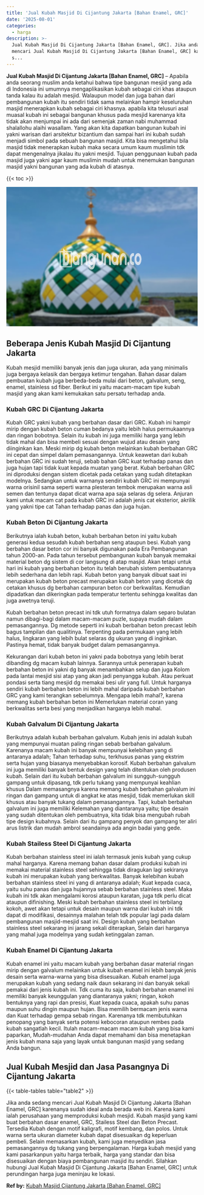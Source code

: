 ```yaml
---
title: 'Jual Kubah Masjid Di Cijantung Jakarta [Bahan Enamel, GRC]'
date: '2025-08-01'
categories:
  - harga
description: >-
  Jual Kubah Masjid Di Cijantung Jakarta [Bahan Enamel, GRC]. Jika anda sedang
  mencari Jual Kubah Masjid Di Cijantung Jakarta [Bahan Enamel, GRC] karenanya
  s...
---
```


**Jual Kubah Masjid Di Cijantung Jakarta \[Bahan Enamel, GRC\]** – Apabila anda seorang muslim anda ketahui bahwa tipe bangunan mesjid yang ada di Indonesia ini umumnya mengaplikasikan kubah sebagai ciri khas ataupun tanda kalau itu adalah mesjid. Walaupun model dan juga bahan dari pembangunan kubah itu sendiri tidak sama melainkan hampir keseluruhan masjid menerapkan kubah sebagai ciri khasnya. apabila kita telusuri asal muasal kubah ini sebagai bangunan khusus pada mesjid karenanya kita tidak akan menjumpai ini ada dari semenjak zaman nabi muhammad shalallohu alaihi wasallam. Yang akan kita dapatkan bangunan kubah ini yakni warisan dari arsitektur bizantium dan sampai hari ini kubah sudah menjadi simbol pada sebuah bangunan masjid. Kita bisa mengetahui bila masjid tidak menerapkan kubah maka secara umum kaum muslimin tdk dapat mengenalnya jikalau itu yakni mesjid. Tujuan penggunaan kubah pada masjid juga yakni agar kaum muslimin mudah untuk menemukan bangunan masjid yakni bangunan yang ada kubah di atasnya.

{{< toc >}}

![Jual Kubah Masjid Di Cijantung Jakarta [Bahan Enamel, GRC]](/images/jual-kubah-masjid-10.png)

## Beberapa Jenis Kubah Masjid Di Cijantung Jakarta

Kubah mesjid memiliki banyak jenis dan juga ukuran, ada yang minimalis juga bergaya kelasik dan bergaya ketimur tengahan. Bahan dasar dalam pembuatan kubah juga berbeda-beda mulai dari beton, galvalum, seng, enamel, stainless sd fiber. Berikut ini yaitu macam-macam tipe kubah masjid yang akan kami kemukakan satu persatu terhadap anda.

### Kubah GRC Di Cijantung Jakarta

Kubah GRC yakni kubah yang berbahan dasar dari GRC. Kubah ini hampir mirip dengan kubah beton cuman bedanya yaitu lebih halus permukaannya dan ringan bobotnya. Selain itu kubah ini juga memiliki harga yang lebih tidak mahal dan bisa membeli sesuai dengan wujud atau desain yang diinginkan kan. Meski mirip dg kubah beton melainkan kubah berbahan GRC ini cepat dan simpel dalam pemasangannya. Untuk keawetan dari kubah berbahan GRC ini sudah teruji, sebab bahan GRC kuat terhadap panas dan juga hujan tapi tidak kuat kepada muatan yang berat. Kubah berbahan GRC ini diproduksi dengan sistem dicetak pada cetakan yang sudah ditetapkan modelnya. Sedangkan untuk warnanya sendiri kubah GRC ini mempunyai warna orisinil sama seperti warna plesteran tembok merupakan warna asli semen dan tentunya dapat dicat warna apa saja selaras dg selera. Anjuran kami untuk macam cat pada kubah GRC ini adalah jenis cat eksterior, akrilik yang yakni tipe cat Tahan terhadap panas dan juga hujan.

### Kubah Beton Di Cijantung Jakarta

Berikutnya ialah kubah beton, kubah berbahan beton ini yaitu kubah generasi kedua sesudah kubah berbahan seng ataupun besi. Kubah yang berbahan dasar beton cor ini banyak digunakan pada Era Pembangunan tahun 2000-an. Pada tahun tersebut pembangunan kubah banyak memakai material beton dg sistem di cor langsung di atap masjid. Akan tetapi untuk hari ini kubah yang berbahan beton itu telah berubah sistem pembuatannya lebih sederhana dan lebih rapi. Kubah beton yang banyak dibuat saat ini merupakan kubah beton precast merupakan kubah beton yang dicetak dg cetakan khusus dg berbahan campuran beton cor berkwalitas. Kemudian dipadatkan dan dikeringkan pada temperatur tertentu sehingga kwalitas dan juga awetnya teruji.

Kubah berbahan beton precast ini tdk utuh formatnya dalam separo bulatan namun dibagi-bagi dalam macam-macam puzle, supaya mudah dalam pemasangannya. Dg metode seperti ini kubah berbahan beton precast lebih bagus tampilan dan qualitinya. Terpenting pada permukaan yang lebih halus, lingkaran yang lebih bulat selaras dg ukuran yang di inginkan. Pastinya hemat, tidak banyak budget dalam pemasangannya.

Kekurangan dari kubah beton ini yakni pada bobotnya yang lebih berat dibanding dg macam kubah lainnya. Sarannya untuk penerapan kubah berbahan beton ini yakni dg banyak menambahkan selup dan juga Kolom pada lantai mesjid sisi atap yang akan jadi penyangga kubah. Atau perkuat pondasi serta tiang mesjid dg memakai besi ulir yang full. Untuk harganya sendiri kubah berbahan beton ini lebih mahal daripada kubah berbahan GRC yang kami terangkan sebelumnya. Mengapa lebih mahal?, karena memang kubah berbahan beton ini Memerlukan material coran yang berkwalitas serta besi yang menjadikan harganya lebih mahal.

### Kubah Galvalum Di Cijantung Jakarta

Berikutnya adalah kubah berbahan galvalum. Kubah jenis ini adalah kubah yang mempunyai muatan paling ringan sebab berbahan galvalum. Karenanya macam kubah ini banyak mempunyai kelebihan yang di antaranya adalah; Tahan terhadap suhu, terkhusus panas yang ekstrim serta hujan yang biasanya menyebabkan korosif. Kubah berbahan galvalum ini juga memiliki banyak bentuk design yang telah ditentukan oleh produsen kubah. Selain dari itu kubah berbahan galvalum ini sungguh-sungguh gampang untuk dipasang, tdk perlu tukang yang mempunyai keahlian khusus Dalam memasangnya karena memang kubah berbahan galvalum ini ringan dan gampang untuk di angkat ke atas mesjid, tidak memerlukan skill khusus atau banyak tukang dalam pemasangannya. Tapi, kubah berbahan galvalum ini juga memiliki Kelemahan yang diantaranya yaitu; tipe desain yang sudah ditentukan oleh pembuatnya, kita tidak bisa mengubah rubah tipe design kubahnya. Selain dari itu gampang penyok dan gampang ter aliri arus listrik dan mudah ambrol seandainya ada angin badai yang gede.

### Kubah Stailess Steel Di Cijantung Jakarta

Kubah berbahan stainless steel ini ialah termasuk jenis kubah yang cukup mahal harganya. Karena memang bahan dasar dalam produksi kubah ini memakai material stainless steel sehingga tidak diragukan lagi sekiranya kubah ini merupakan kubah yang berkwalitas. Banyak kelebihan kubah berbahan stainless steel ini yang di antaranya adalah; Kuat kepada cuaca, yaitu suhu panas dan juga hujannya sebab berbahan stainless steel. Maka kubah ini tdk akan mengalami korosi ataupun karatan, juga tdk perlu dicat ataupun difinishing. Meski kubah berbahan stainless steel ini terbilang kokoh, awet akan tetapi untuk desain maupun warna dari kubah ini tdk dapat di modifikasi, desainnya malahan telah tdk popular lagi pada dalam pembangunan masjid-mesjid saat ini. Design kubah yang berbahan stainless steel sekarang ini jarang sekali diterapkan, Selain dari harganya yang mahal juga modelnya yang sudah ketinggalan zaman.

### Kubah Enamel Di Cijantung Jakarta

Kubah enamel ini yaitu macam kubah yang berbahan dasar material ringan mirip dengan galvalum melainkan untuk kubah enamel ini lebih banyak jenis desain serta warna-warna yang bisa disesuaikan. Kubah enamel juga merupakan kubah yang sedang naik daun sekarang ini dan banyak sekali pemakai dari jenis kubah ini. Tdk cuma itu saja, kubah berbahan enamel ini memiliki banyak keunggulan yang diantaranya yakni; ringan, kokoh bentuknya yang rapi dan presisi, Kuat kepada cuaca, apakah suhu panas maupun suhu dingin maupun hujan. Bisa memilih bermacam jenis warna dan Kuat terhadap gempa sebab ringan. Karenanya tdk membutuhkan penopang yang banyak serta potensi kebocoran ataupun rembes pada kubah sangatlah kecil. Itulah macam-macam macam kubah yang bisa kami paparkan, Mudah-mudahan Anda dapat memahami dan bisa menetapkan jenis kubah mana saja yang layak untuk bangunan masjid yang sedang Anda bangun.

## Jual Kubah Mesjid dan Jasa Pasangnya Di Cijantung Jakarta

{{< table-tables table="table2" >}}

Jika anda sedang mencari Jual Kubah Masjid Di Cijantung Jakarta \[Bahan Enamel, GRC\] karenanya sudah ideal anda berada web ini. Karena kami ialah perusahaan yang memproduksi kubah mesjid. Kubah masjid yang kami buat berbahan dasar enamel, GRC, Stailess Steel dan Beton Precast. Tersedia Kubah dengan motif kaligrafi, motif kembang, dan polos. Untuk warna serta ukuran diameter kubah dapat disesuaikan dg keperluan pembeli. Selain memasarkan kubah, kami juga menyedikan jasa pemasangannya dg tukang yang berpengalaman. Harga kubah mesjid yang kami pasarkanpun yaitu harga terbaik, harga yang standar dan bisa disesuaikan dengan biaya pembangunan masjid itu sendiri. Silahkan hubungi Jual Kubah Masjid Di Cijantung Jakarta \[Bahan Enamel, GRC\] untuk perundingan harga juga meninjau ke lokasi.

**Ref by:** [Kubah Masjid Cijantung Jakarta [Bahan Enamel, GRC]](https://id.wikipedia.org/wiki/Kubah)
